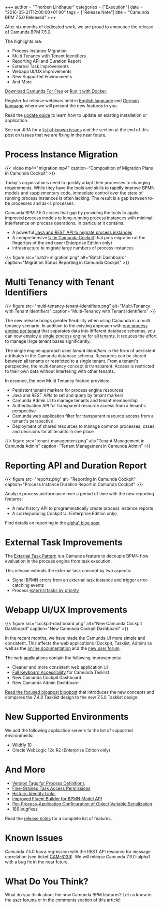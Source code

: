 +++
author = "Thorben Lindhauer"
categories = ["Execution"]
date = "2016-05-31T12:00:00+01:00"
tags = ["Release Note"]
title = "Camunda BPM 7.5.0 Released"
+++

After six months of dedicated work, we are proud to announce the release of Camunda BPM 7.5.0.

The highlights are:

* Process Instance Migration
* Multi Tenancy with Tenant Identifiers
* Reporting API and Duration Report
* External Task Improvements
* Webapp UI/UX improvements
* New Supported Environments
* And More

[Download Camunda For Free](https://camunda.org/download/) or [Run it with Docker](https://hub.docker.com/r/camunda/camunda-bpm-platform/).

Register for release webinars held in [English language](https://network.camunda.org/webinars/75) and [German language](https://network.camunda.org/webinars/74) where we will present the new features to you.

Read the [update guide](https://docs.camunda.org/manual/7.5/update/minor/74-to-75/) to learn how to update an existing installation or application.

See our JIRA for a [list of known issues](https://app.camunda.com/jira/issues/?jql=project%20%3D%20%22camunda%20BPM%22%20and%20affectedVersion%20%3D%207.5.0) and the section at the end of this post on issues that we are fixing in the near future.

<!--more-->


# Process Instance Migration

{{< video mp4="migration.mp4" caption="Composition of Migration Plans in Camunda Cockpit" >}}

Today's organizations need to quickly adapt their processes to changing requirements. While they have the tools and skills to rapidly improve BPMN models and
supplementary code, immediate control over the state of running process instances is often lacking. The result is a gap between to-be processes and as-is processes.

Camunda BPM 7.5.0 closes that gap by providing the tools to apply improved process models to long-running process instances with minimal interference on process operations. In particular it contains:

* A powerful [Java and REST API to migrate process instances](https://docs.camunda.org/manual/7.5/user-guide/process-engine/process-instance-migration/)
* A comprehensive [UI in Camunda Cockpit](http://docs.camunda.org/manual/7.5/webapps/cockpit/bpmn/process-instance-migration/) that puts migration at the fingertips of the end user (Enterprise Edition only)
* Infrastructure to migrate large numbers of process instances

{{< figure src="batch-migration.png" alt="Batch Dashboard" caption="Migration Status Reporting in Camunda Cockpit" >}}


# Multi Tenancy with Tenant Identifiers

{{< figure src="multi-tenancy-tenant-identifiers.png" alt="Multi-Tenancy with Tenant Identifiers" caption="Multi-Tenancy with Tenant Identifiers" >}}

The new release brings greater flexibility when using Camunda in a multi tenancy scenario. In addition to the existing approach with [one process engine per tenant](https://docs.camunda.org/manual/7.5/user-guide/process-engine/multi-tenancy/#one-process-engine-per-tenant) that separates data into different database schemas, you can now employ [a single process engine for all tenants](https://docs.camunda.org/manual/7.5/user-guide/process-engine/multi-tenancy/#single-process-engine-with-tenant-identifiers).
It reduces the effort to manage large tenant bases significantly.

The single engine approach uses *tenant identifiers* in the form of persistent attributes in the Camunda database schema.
Resources can be shared between all tenants or restricted to a single tenant. From a tenant's perspective, the multi-tenancy concept is transparent. Access
is restricted to their own data without interfering with other tenants.

In essence, the new Multi Tenancy feature provides:

* Persistent tenant markers for process engine resources
* Java and REST APIs to set and query by tenant markers
* Camunda Admin UI to manage tenants and tenant membership
* Authentication API for transparent resource access from a tenant's perspective
* Camunda web application filter for transparent resource access from a tenant's perspective
* Deployment of shared resources to manage common processes, cases, and decisions for all tenants in one place

{{< figure src="tenant-management.png" alt="Tenant Management in Camunda Admin" caption="Tenant Management in Camunda Admin" >}}


# Reporting API and Duration Report

{{< figure src="reports.png" alt="Reporting in Camunda Cockpit" caption="Process Instance Duration Report in Camunda Cockpit" >}}

Analyze process performance over a period of time with the new reporting features:

* A new history API to programmatically create process instance reports
* A corresponding Cockpit UI (Enterprise Edition only)

Find details on reporting in the [alpha1 blog post](https://blog.camunda.org/post/2016/01/camunda-bpm-750-alpha1-released).


# External Task Improvements

The [External Task Pattern](https://docs.camunda.org/manual/7.5/user-guide/process-engine/external-tasks/) is a Camunda feature to decouple BPMN flow evaluation in the process engine from task execution.

This release extends the external task concept by two aspects:

* [Signal BPMN errors](https://docs.camunda.org/manual/7.5/user-guide/process-engine/external-tasks/#reporting-bpmn-error) from an external task instance and trigger error-catching events
* Process [external tasks by priority](https://docs.camunda.org/manual/7.5/user-guide/process-engine/external-tasks/#specify-external-task-priorities)


# Webapp UI/UX Improvements

{{< figure src="cockpit-dashboard.png" alt="New Camunda Cockpit Dashboard" caption="New Camunda Cockpit Dashboard" >}}

In the recent months, we have made the Camunda UI more simple and consistent.
This affects the web applications (Cockpit, Tasklist, Admin) as well as the [online documentation](https://docs.camunda.org) and the [new user forum](https://forum.camunda.org).

The web applications contain the following improvements:

* Cleaner and more consistent web application UI
* [Full Keyboard Accessibility](https://docs.camunda.org/manual/7.5/webapps/tasklist/accessibility/) for Camunda Tasklist
* New Camunda Cockpit Dashboard
* New Camunda Admin Dashboard

[Read the focused blogpost blogpost](https://blog.camunda.org/post/2016/03/tasklist-2016-design/) that introduces the new concepts and compares the 7.4.0 Tasklist design to the new 7.5.0 Tasklist design.


# New Supported Environments

We add the following application servers to the list of supported environments:

* Wildfly 10
* Oracle WebLogic 12c R2 (Enterprise Edition only)


# And More

* [Version Tags for Process Definitions](http://docs.camunda.org/manual/7.5/user-guide/process-engine/process-versioning/#version-tag)
* [Fine-Grained Task Access Permissions](https://docs.camunda.org/manual/7.5/user-guide/process-engine/authorization-service/#additional-task-permissions)
* [Historic Identity Links](https://docs.camunda.org/manual/7.5/user-guide/process-engine/history/#history-entities)
* [Improved Fluent Builder for BPMN Model API](https://docs.camunda.org/manual/7.5/user-guide/model-api/bpmn-model-api/)
* [Per-Process-Application Configuration of Object Variable Serialization](https://docs.camunda.org/manual/7.5/user-guide/data-formats/data-formats-in-processes/#extending-serialization)
* 186 bugfixes

Read the [release notes](https://app.camunda.com/jira/secure/ReleaseNote.jspa?projectId=10230&version=14091) for a complete list of features.


# Known Issues

Camunda 7.5.0 has a regression with the REST API resource for message correlation (see ticket [CAM-6139](https://app.camunda.com/jira/browse/CAM-6139)). We will release Camunda 7.6.0-alpha1 with a bug fix in the near future.


# What Do You Think?

What do you think about the new Camunda BPM features? Let us know in the [user forums](https://forum.camunda.org/) or in the comments section of this article!
